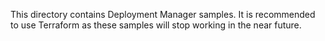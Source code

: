 This directory contains Deployment Manager samples. It is recommended to use
Terraform as these samples will stop working in the near future.
